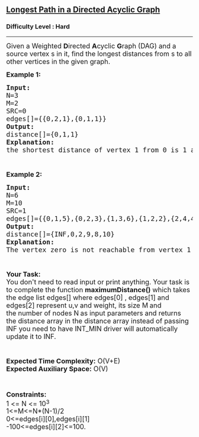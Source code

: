 <h2><a href="https://practice.geeksforgeeks.org/problems/longest-path-in-a-directed-acyclic-graph/1">Longest Path in a Directed Acyclic Graph</a></h2><h3>Difficulty Level : Hard</h3><hr><div class="problems_problem_content__Xm_eO"><p><span style="font-size:18px">Given a Weighted&nbsp;<strong>D</strong>irected&nbsp;<strong>A</strong>cyclic&nbsp;<strong>G</strong>raph (DAG) and a source vertex s in it, find the longest distances from s to all other vertices in the given graph.</span></p>

<p><strong><span style="font-size:18px">Example 1:</span></strong></p>

<pre><span style="font-size:18px"><strong>Input:</strong>
N=3
M=2
SRC=0
edges[]={{0,2,1},{0,1,1}}
<strong>Output:</strong>
distance[]={0,1,1}
<strong>Explanation:</strong>
the shortest distance of vertex 1 from 0 is 1 and that of two is also 1.</span></pre>

<p>&nbsp;</p>

<p><strong><span style="font-size:18px">Example 2:</span></strong></p>

<pre><span style="font-size:18px"><strong>Input:</strong>
N=6
M=10
SRC=1
edges[]={{0,1,5},{0,2,3},{1,3,6},{1,2,2},{2,4,4},{2,5,2},{2,3,7},{3,5,1},{3,4,-1},{4,5,-2}}
<strong>Output:</strong>
distance[]={INF,0,2,9,8,10}
<strong>Explanation:</strong>
The vertex zero is not reachable from vertex 1 so its distance is INF, for 2 it is 2, for 3 it is 9, the same goes for 4 and 5.</span></pre>

<p>&nbsp;</p>

<p><span style="font-size:18px"><strong>Your Task:</strong><br>
You don't need to read input or print anything. Your task is to complete the function <strong>maximumDistance()</strong>&nbsp;which takes the edge list edges[] </span><span style="font-size:18px">where edges[0] , edges[1] and edges[2] represent u,v and weight, its size M<strong>&nbsp;</strong>and the&nbsp;number of nodes N<strong>&nbsp;</strong>as input parameters&nbsp;and returns the distance array in the distance array instead of passing INF you need to have INT_MIN driver will automatically update it to INF.</span></p>

<p>&nbsp;</p>

<p><span style="font-size:18px"><strong>Expected Time Complexity:</strong>&nbsp;O(V+E)<br>
<strong>Expected Auxiliary Space:</strong>&nbsp;O(V)</span><br>
<br>
&nbsp;</p>

<p><span style="font-size:18px"><strong>Constraints:</strong><br>
1 &lt;= N &lt;= 10</span><sup><span style="font-size:15px">3</span></sup><br>
<span style="font-size:18px">1&lt;=M&lt;=N*(N-1)/2</span><br>
<span style="font-size:18px">0&lt;=edges[i][0],edges[i][1]<br>
-100&lt;=edges[i][2]&lt;=100.</span><br>
<span style="font-size:18px">&nbsp;</span></p>
</div>